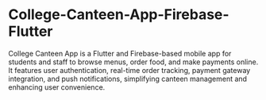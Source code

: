 # College-Canteen-App-Firebase-Flutter
College Canteen App is a Flutter and Firebase-based mobile app for students and staff to browse menus, order food, and make payments online. It features user authentication, real-time order tracking, payment gateway integration, and push notifications, simplifying canteen management and enhancing user convenience.
